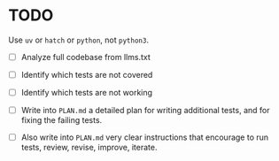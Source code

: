 
# TODO

Use `uv` or `hatch` or `python`, not `python3`. 

- [ ] Analyze full codebase from llms.txt
- [ ] Identify which tests are not covered
- [ ] Identify which tests are not working
- [ ] Write into `PLAN.md` a detailed plan for writing additional tests, and for fixing the failing tests. 
- [ ] Also write into `PLAN.md` very clear instructions that encourage to run tests, review, revise, improve, iterate. 

